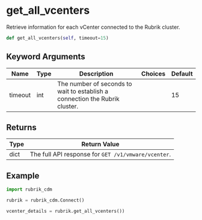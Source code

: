 # get_all_vcenters

Retrieve information for each vCenter connected to the Rubrik cluster.

```py
def get_all_vcenters(self, timeout=15)
```


## Keyword Arguments
| Name    | Type | Description                                                                 | Choices | Default |
|---------|------|-----------------------------------------------------------------------------|---------|---------|
| timeout | int  | The number of seconds to wait to establish a connection the Rubrik cluster. |         | 15      |

## Returns
| Type | Return Value                                        |
|------|-----------------------------------------------------|
| dict | The full API response for `GET /v1/vmware/vcenter`. |

## Example
```py
import rubrik_cdm

rubrik = rubrik_cdm.Connect()

vcenter_details = rubrik.get_all_vcenters())
```